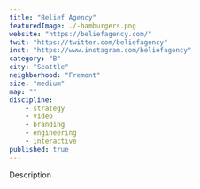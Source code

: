 ```yaml
---
title: "Belief Agency"
featuredImage: ./-hamburgers.png
website: "https://beliefagency.com/"
twit: "https://twitter.com/beliefagency"
inst: "https://www.instagram.com/beliefagency"
category: "B"
city: "Seattle"
neighborhood: "Fremont"
size: "medium"
map: ""
discipline:
    - strategy
    - video
    - branding
    - engineering
    - interactive
published: true
---
```


Description
